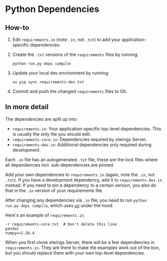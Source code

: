 # Python Dependencies

## How-to

1. Edit `requirements.in` (note `.in`, not `.txt`) to add your application-specific dependencies.
2. Create the `.txt` versions of the `requirements` files by running:

   ```text
   python run.py deps compile
   ```

3. Update your local dev environment by running:

   ```text
   uv pip sync requirements-dev.txt
   ```

4. Commit and push the changed `requirements` files to Git.

## In more detail

The dependencies are split up into:

- `requirements.in`: Your application-specific top-level dependencies. This is usually the only file you should edit.
- `requirements-core.in`: Dependencies required by xlwings Server.
- `requirements-dev.in`: Additional dependencies only required during development.

Each `.in` file has an autogenerated `.txt` file, these are the lock files where all dependencies incl. sub-dependencies are pinned.

Add your own dependencies to `requirements.in` (again, note the `.in`, not `.txt`). If you have a development dependency, add it to `requirements-dev.in` instead. If you need to pin a dependency to a certain version, you also do that in the `.in` version of your requirements file.

After changing any dependencies via `.in` file, you need to run `python run.py deps compile`, which uses [uv](https://github.com/astral-sh/uv) under the hood.

Here's an example of `requirements.in`:

```
-r requirements-core.txt  # Don't delete this line
pandas
numpy==1.26.4
```

When you first clone xlwings Server, there will be a few dependencies in `requirements.in`. They are there to make the examples work out of the box, but you should replace them with your own top-level dependencies.
